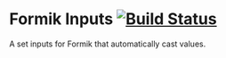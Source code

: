 # Formik Inputs [![Build Status](https://travis-ci.org/rzane/formik-inputs.svg?branch=master)](https://travis-ci.org/rzane/formik-inputs)

A set inputs for Formik that automatically cast values.

